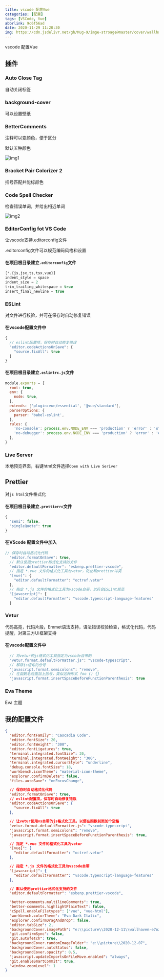 ```yaml
---
title: vscode 配置Vue
categories: [配置]
tags: [VSCode, Vue]
abbrlink: 9c6f56ad
date: 2020-11-29 11:20:30
img: https://cdn.jsdelivr.net/gh/Mug-9/imge-stroage@master/cover/wallhaven-e7ozz8.1jregieez3q8.png
---
```


vscode 配置Vue

<!-- less -->

## 插件

### Auto Close Tag

自动关闭标签

### background-cover

可以设置壁纸

### BetterComments

注释可以变颜色，便于区分

默认五种颜色

![img1](https://wx1.sinaimg.cn/mw690/0083TyOJly1gl5vwju72tj304r03xmxg.jpg)

### Bracket Pair Colorizer 2

括号匹配并能标颜色

### Code Spell Checker

检查错误单词，并给出相近单词

![img2](https://wx1.sinaimg.cn/mw690/0083TyOJly1gl5w081g3lj307b08u3zu.jpg)

### EditorConfig fot VS Code

让vscode支持.editorconfig文件

.editorconfig文件可以规范编码风格和设置

#### 在项目根目录建立`.editorconfig`文件

```js
[*.{js,jsx,ts,tsx,vue}]
indent_style = space
indent_size = 2
trim_trailing_whitespace = true
insert_final_newline = true
```



### ESLint

对文件进行校验，并可在保存时自动修复错误

#### 在vscode配置文件中

```js
{
  // eslint配置项，保存时自动修复错误
  "editor.codeActionsOnSave": {
    "source.fixAll": true
  }
}
```

#### 在项目根目录建立`.eslintrc.js`文件

```js
module.exports = {
  root: true,
  env: {
    node: true,
  },
  extends: ['plugin:vue/essential', '@vue/standard'],
  parserOptions: {
    parser: 'babel-eslint',
  },
  rules: {
    'no-console': process.env.NODE_ENV === 'production' ? 'error' : 'off',
    'no-debugger': process.env.NODE_ENV === 'production' ? 'error' : 'off',
  },
}
```

### Live Server

本地预览界面，右键html文件选择`Open with Live Seriver`

## Prettier

对`js html`文件格式化

#### 在项目根目录建立`.prettierrc`文件

```js
{
  "semi": false,
  "singleQuote": true
}
```

#### 在VScode 配置文件中加入

```js
// 保存时自动格式化代码
  "editor.formatOnSave": true,
  // 默认使用prettier格式化支持的文件
  "editor.defaultFormatter": "esbenp.prettier-vscode",
  // 指定 *.vue 文件的格式化工具为vetur，防止和prettier冲突
  "[vue]": {
    "editor.defaultFormatter": "octref.vetur"
  },
  // 指定 *.js 文件的格式化工具为vscode自带，以符合ESLint规范
  "[javascript]": {
    "editor.defaultFormatter": "vscode.typescript-language-features"
  }
```



### Vetur

代码高亮，代码片段，Emmet语法支持，语法错误校验检查，格式化代码，代码提醒，对第三方UI框架支持

#### 在vscode配置文件中

```js
  // 将vetur的js格式化工具指定为vscode自带的
  "vetur.format.defaultFormatter.js": "vscode-typescript",
  // 移除js语句的分号
  "javascript.format.semicolons": "remove",
  // 在函数名后面加上括号，类似这种形式 foo () {}
  "javascript.format.insertSpaceBeforeFunctionParenthesis": true
```

### Eva Theme

Eva 主题

## 我的配置文件

```json
{
  "editor.fontFamily": "Cascadia Code",
  "editor.fontSize": 20,
  "editor.fontWeight": "300",
  "editor.fontLigatures": true,
  "terminal.integrated.fontSize": 20,
  "terminal.integrated.fontWeight": "300",
  "terminal.integrated.cursorStyle": "underline",
  "debug.console.fontSize": 18,
  "workbench.iconTheme": "material-icon-theme",
  "explorer.confirmDelete": false,
  "files.autoSave": "onFocusChange",

  // 保存时自动格式化代码
  "editor.formatOnSave": true,
  // eslint配置项，保存时自动修复错误
  "editor.codeActionsOnSave": {
    "source.fixAll": true
  },

  // 让vetur使用vs自带的js格式化工具，以便在函数前面加个空格
  "vetur.format.defaultFormatter.js": "vscode-typescript",
  "javascript.format.semicolons": "remove",
  "javascript.format.insertSpaceBeforeFunctionParenthesis": true,

  // 指定 *.vue 文件的格式化工具为vetur
  "[vue]": {
    "editor.defaultFormatter": "octref.vetur"
  },

  // 指定 *.js 文件的格式化工具为vscode自带
  "[javascript]": {
    "editor.defaultFormatter": "vscode.typescript-language-features"
  },

  // 默认使用prettier格式化支持的文件
  "editor.defaultFormatter": "esbenp.prettier-vscode",

  "better-comments.multilineComments": true,
  "better-comments.highlightPlainText": false,
  "cSpell.enableFiletypes": ["vue", "vue-html"],
  "workbench.colorTheme": "Eva Dark Italic",
  "explorer.confirmDragAndDrop": false,
  "editor.tabSize": 2,
  "backgroundCover.imagePath": "e:\\picture\\2020-12-11\\wallhaven-e7ozz8.png",
  "git.confirmSync": false,
  "git.autofetch": true,
  "backgroundCover.randomImageFolder": "e:\\picture\\2020-12-07",
  "backgroundCover.autoStatus": false,
  "backgroundCover.opacity": 0.5,
  "javascript.updateImportsOnFileMove.enabled": "always",
  "git.enableSmartCommit": true,
  "window.zoomLevel": 1
}

```

